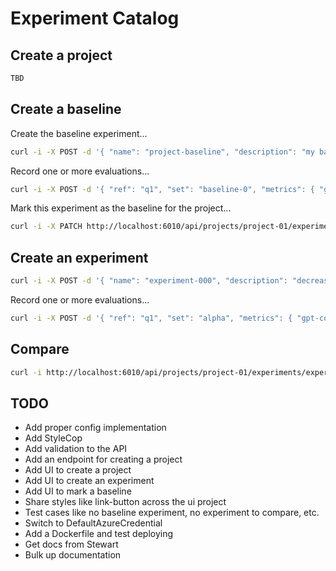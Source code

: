 # Experiment Catalog

## Create a project

```bash
TBD
```

## Create a baseline

Create the baseline experiment...

```bash
curl -i -X POST -d '{ "name": "project-baseline", "description": "my baseline" }' -H "Content-Type: application/json" http://localhost:6010/api/projects/project-01/experiments
```

Record one or more evaluations...

```bash
curl -i -X POST -d '{ "ref": "q1", "set": "baseline-0", "metrics": { "gpt-coherance": { "value": 2 }, "gpt-relevance": { "value": 3 }, "gpt-correctness": { "value": 2 } } }' -H "Content-Type: application/json" http://localhost:6010/api/projects/project-01/experiments/pelasne-baseline/results
```

Mark this experiment as the baseline for the project...

```bash
curl -i -X PATCH http://localhost:6010/api/projects/project-01/experiments/project-baseline/baseline
```

## Create an experiment

```bash
curl -i -X POST -d '{ "name": "experiment-000", "description": "decrease temp", "hypothesis": "I believe decreasing the temperature will give better results." }' -H "Content-Type: application/json" http://localhost:6010/api/projects/project-01/experiments
```

Record one or more evaluations...

```bash
curl -i -X POST -d '{ "ref": "q1", "set": "alpha", "metrics": { "gpt-coherance": { "value": 3 }, "gpt-relevance": { "value": 2 }, "gpt-correctness": { "value": 3 } } }' -H "Content-Type: application/json" http://localhost:6010/api/projects/project-01/experiments/experiment-000/results
```

## Compare

```bash
curl -i http://localhost:6010/api/projects/project-01/experiments/experiment-000/compare
```

## TODO

- Add proper config implementation
- Add StyleCop
- Add validation to the API
- Add an endpoint for creating a project
- Add UI to create a project
- Add UI to create an experiment
- Add UI to mark a baseline
- Share styles like link-button across the ui project
- Test cases like no baseline experiment, no experiment to compare, etc.
- Switch to DefaultAzureCredential
- Add a Dockerfile and test deploying
- Get docs from Stewart
- Bulk up documentation
